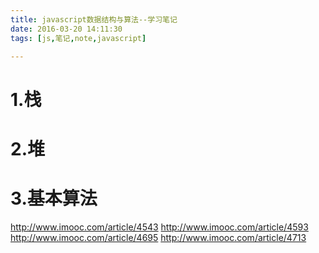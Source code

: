 ```yaml
---
title: javascript数据结构与算法--学习笔记
date: 2016-03-20 14:11:30
tags: [js,笔记,note,javascript]

---
```

# 1.栈
# 2.堆
# 3.基本算法
http://www.imooc.com/article/4543
http://www.imooc.com/article/4593
http://www.imooc.com/article/4695
http://www.imooc.com/article/4713

